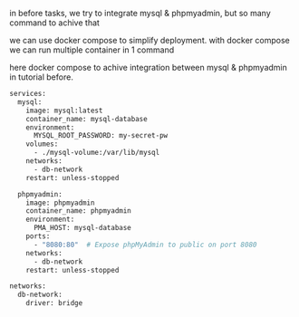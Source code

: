 in before tasks, we try to integrate mysql & phpmyadmin, but so many command to achive that

we can use docker compose to simplify deployment. with docker compose we can run multiple container in 1 command

here docker compose to achive integration between mysql & phpmyadmin in tutorial before.

```bash
services:
  mysql:
    image: mysql:latest
    container_name: mysql-database
    environment:
      MYSQL_ROOT_PASSWORD: my-secret-pw
    volumes:
      - ./mysql-volume:/var/lib/mysql
    networks:
      - db-network
    restart: unless-stopped

  phpmyadmin:
    image: phpmyadmin
    container_name: phpmyadmin
    environment:
      PMA_HOST: mysql-database
    ports:
      - "8080:80"  # Expose phpMyAdmin to public on port 8080
    networks:
      - db-network
    restart: unless-stopped

networks:
  db-network:
    driver: bridge
```
